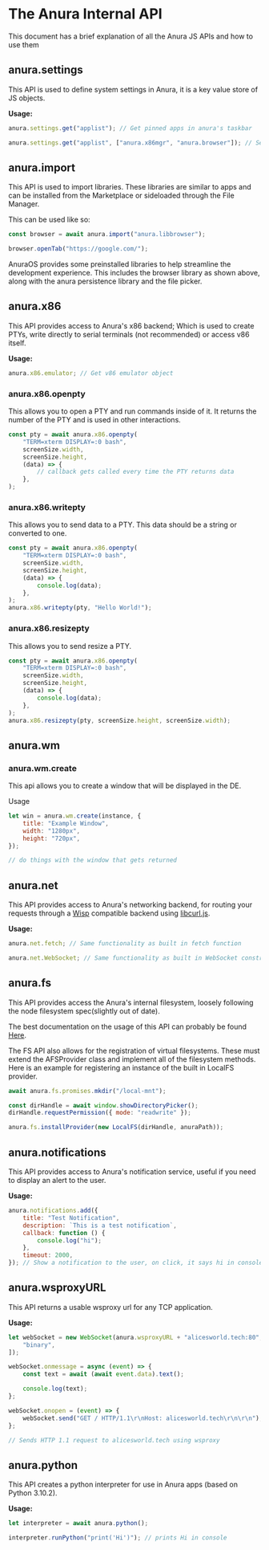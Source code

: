 # The Anura Internal API

This document has a brief explanation of all the Anura JS APIs and how to use them

## anura.settings

This API is used to define system settings in Anura, it is a key value store of JS objects.

**Usage:**

```js
anura.settings.get("applist"); // Get pinned apps in anura's taskbar

anura.settings.get("applist", ["anura.x86mgr", "anura.browser"]); // Set pinned apps in anura's taskbar in this order
```

## anura.import

This API is used to import libraries. These libraries are similar to apps and can be installed from the Marketplace or sideloaded through the File Manager.

This can be used like so:

```js
const browser = await anura.import("anura.libbrowser");

browser.openTab("https://google.com/");
```

AnuraOS provides some preinstalled libraries to help streamline the development experience. This includes the browser library as shown above, along with the anura persistence library and the file picker.

<!-- TODO: Document some preinstalled libraries here -->

## anura.x86

This API provides access to Anura's x86 backend; Which is used to create PTYs, write directly to serial terminals (not recommended) or access v86 itself.

**Usage:**

```js
anura.x86.emulator; // Get v86 emulator object
```

### anura.x86.openpty

This allows you to open a PTY and run commands inside of it. It returns the number of the PTY and is used in other interactions.

```js
const pty = await anura.x86.openpty(
    "TERM=xterm DISPLAY=:0 bash",
    screenSize.width,
    screenSize.height,
    (data) => {
        // callback gets called every time the PTY returns data
    },
);
```

### anura.x86.writepty

This allows you to send data to a PTY. This data should be a string or converted to one.

```js
const pty = await anura.x86.openpty(
    "TERM=xterm DISPLAY=:0 bash",
    screenSize.width,
    screenSize.height,
    (data) => {
        console.log(data);
    },
);
anura.x86.writepty(pty, "Hello World!");
```

### anura.x86.resizepty

This allows you to send resize a PTY.

```js
const pty = await anura.x86.openpty(
    "TERM=xterm DISPLAY=:0 bash",
    screenSize.width,
    screenSize.height,
    (data) => {
        console.log(data);
    },
);
anura.x86.resizepty(pty, screenSize.height, screenSize.width);
```

## anura.wm

### anura.wm.create

This api allows you to create a window that will be displayed in the DE.

Usage

```js
let win = anura.wm.create(instance, {
    title: "Example Window",
    width: "1280px",
    height: "720px",
});

// do things with the window that gets returned
```

## anura.net

This API provides access to Anura's networking backend, for routing your requests through a [Wisp](https://github.com/MercuryWorkshop/wisp-protocol) compatible backend using [libcurl.js](https://github.com/ading2210/libcurl.js).

**Usage:**

```js
anura.net.fetch; // Same functionality as built in fetch function

anura.net.WebSocket; // Same functionality as built in WebSocket constructor
```

## anura.fs

This API provides access the Anura's internal filesystem, loosely following the node filesystem spec(slightly out of date).

The best documentation on the usage of this API can probably be found [Here](https://github.com/filerjs/filer).

The FS API also allows for the registration of virtual filesystems. These must extend the AFSProvider class and implement all of the filesystem methods. Here is an example for registering an instance of the built in LocalFS provider.

```js
await anura.fs.promises.mkdir("/local-mnt");

const dirHandle = await window.showDirectoryPicker();
dirHandle.requestPermission({ mode: "readwrite" });

anura.fs.installProvider(new LocalFS(dirHandle, anuraPath));
```

## anura.notifications

This API provides access to Anura's notification service, useful if you need to display an alert to the user.

**Usage:**

```js
anura.notifications.add({
    title: "Test Notification",
    description: `This is a test notification`,
    callback: function () {
        console.log("hi");
    },
    timeout: 2000,
}); // Show a notification to the user, on click, it says hi in console, it lasts for 2 seconds.
```

## anura.wsproxyURL

This API returns a usable wsproxy url for any TCP application.

**Usage:**

```js
let webSocket = new WebSocket(anura.wsproxyURL + "alicesworld.tech:80", [
    "binary",
]);

webSocket.onmessage = async (event) => {
    const text = await (await event.data).text();

    console.log(text);
};

webSocket.onopen = (event) => {
    webSocket.send("GET / HTTP/1.1\r\nHost: alicesworld.tech\r\n\r\n");
};

// Sends HTTP 1.1 request to alicesworld.tech using wsproxy
```

## anura.python

This API creates a python interpreter for use in Anura apps (based on Python 3.10.2).

**Usage:**

```js
let interpreter = await anura.python();

interpreter.runPython("print('Hi')"); // prints Hi in console
```
